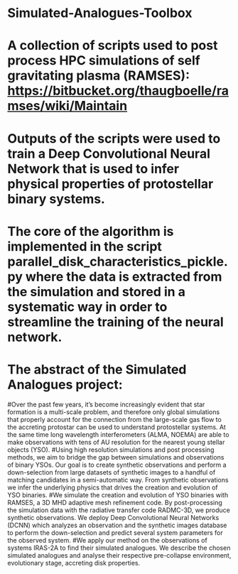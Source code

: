 # Simulated-Analogues-Toolbox
# A collection of scripts used to post process HPC simulations of self gravitating plasma (RAMSES):  https://bitbucket.org/thaugboelle/ramses/wiki/Maintain
# 
# Outputs of the scripts were used to train a Deep Convolutional Neural Network that is used to infer physical properties of protostellar binary systems.
# The core of the algorithm is implemented in the script parallel_disk_characteristics_pickle.py where the data is extracted from the simulation and stored in a systematic way in order to streamline the training of the neural network. 
# 
# The abstract of the Simulated Analogues project: 
#Over the past few years, it’s become increasingly evident that star formation is a multi-scale problem, and therefore only global simulations that properly account for the connection from the large-scale gas flow to the accreting protostar can be used to understand protostellar systems. At the same time long wavelength interferometers (ALMA, NOEMA) are able to make observations with tens of AU resolution for the nearest young stellar objects (YSO).
#Using high resolution simulations and post processing methods, we aim to bridge the gap between simulations and observations of binary YSOs. Our goal is to create synthetic observations and perform a down-selection from large datasets of synthetic images to a handful of matching candidates in a semi-automatic way. From synthetic observations we infer the underlying physics that drives the creation and evolution of YSO binaries.
#We simulate the creation and evolution of YSO binaries with RAMSES, a 3D MHD adaptive mesh refinement code. By post-processing the simulation data with the radiative transfer code RADMC-3D, we produce synthetic observations. We deploy Deep Convolutional Neural Networks (DCNN) which analyzes an observation and the synthetic images database to perform the down-selection and predict several system parameters for the observed system.
#We apply our method on the observations of systems IRAS-2A to find their simulated analogues. We describe the chosen simulated analogues and analyse their respective pre-collapse environment, evolutionary stage, accreting disk properties.
